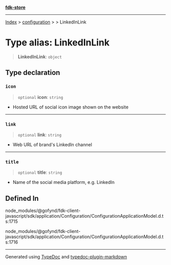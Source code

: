 [**fdk-store**](../../../README.md)
***

[Index](../../../API.md) > [configuration](../../README.md) > [<internal>](../README.md) > LinkedInLink

# Type alias: LinkedInLink

> **LinkedInLink**: `object`

## Type declaration

### `icon`

> `optional` **icon**: `string`

- Hosted URL of social icon image shown on the website

***

### `link`

> `optional` **link**: `string`

- Web URL of brand's LinkedIn channel

***

### `title`

> `optional` **title**: `string`

- Name of the social media platform, e.g. LinkedIn

## Defined In

node\_modules/@gofynd/fdk-client-javascript/sdk/application/Configuration/ConfigurationApplicationModel.d.ts:1715

node\_modules/@gofynd/fdk-client-javascript/sdk/application/Configuration/ConfigurationApplicationModel.d.ts:1716

***
Generated using [TypeDoc](https://typedoc.org/) and [typedoc-plugin-markdown](https://www.npmjs.com/package/typedoc-plugin-markdown)

